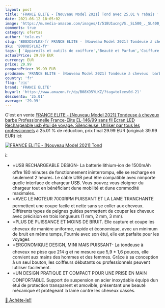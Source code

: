 ```yaml
---
layout: post
title: 'FRANCE ELITE - [Nouveau Model 2021] Tond avec 25.01 % rabais '
date: 2021-06-12 18:05:02
image: 'https://m.media-amazon.com/images/I/51BU1ucngVS._SL500_._SL400_.jpg'
comments: true
category: ofertas
author: 'tole.es'
slug: 'B08XD5YLKZ-fr FRANCE ELITE - [Nouveau Model 2021] Tondeuse à cheveux...'
sku: 'B08XD5YLKZ-fr'
tags: [ 'Appareils et outils de coiffure','Beauté et Parfum','Coiffure et soins des cheveux','Tondeuses à cheveux','france elite', ]
actualPrice: 29.99 EUR
currency: EUR
price: 29.99
comparePrice: 39.99 EUR
prodname: 'FRANCE ELITE - [Nouveau Model 2021] Tondeuse à cheveux  barbe  Professionnelle France-Elite EL-146/99 sans fil  Ecran LED  Rechargeable usb  étui de voyage. Silencieuse. Utiliser par tous les professionnels'
country: 'fr'
flag: '🇫🇷'
brand: 'FRANCE ELITE'
buyurl: 'https://www.amazon.fr/dp/B08XD5YLKZ/?tag=tolees0d-21'
descuento: '25.01'
average: '29.99'
---
```


C'est en vente [FRANCE ELITE - [Nouveau Model 2021] Tondeuse à cheveux  barbe  Professionnelle France-Elite EL-146/99 sans fil  Ecran LED  Rechargeable usb  étui de voyage. Silencieuse. Utiliser par tous les professionnels](https://www.amazon.fr/dp/B08XD5YLKZ/?tag=tolees0d-21)  à  25.01 % de réduction, prix final  29.99 EUR (original: 39.99 EUR) ici:

[![FRANCE ELITE - [Nouveau Model 2021] Tond](https://m.media-amazon.com/images/I/51BU1ucngVS._SL500_._SL400_.jpg)](https://www.amazon.fr/dp/B08XD5YLKZ/?tag=tolees0d-21)

ℹ️:

- ⭐️USB RECHARGEABLE DESIGN- La batterie lithium-ion de 1500mAh offre 180 minutes de fonctionnement ininterrompu, elle se recharge en seulement 2 heures. Le câble USB peut être compatible avec nimporte quelle interface de chargeur USB. Vous pouvez vous éloigner du chargeur tout en bénéficiant dune mobilité et dune commodité maximales.
- ⭐️AVEC LE MOTEUR 7000RPM PUISSANT ET LA LAME TRANCHANTE permettent une coupe facile et nette sans se coller aux cheveux. Différents types de peignes guides permettent de couper les cheveux avec précision en trois longueurs (1 mm, 2 mm, 3 mm).
- ⭐️PLUS DE PUISSANCE ET MOINS DE BRUIT. Elle capture et coupe les cheveux de manière uniforme, rapide et économique, avec un minimum de bruit en même temps, Fournie avec son étui, elle est parfaite pour les voyages
- ⭐️ERGONOMIQUE DESIGN, MINI MAIS PUISSANT- La tondeuse à cheveux ne pèse que 214 g et ne mesure que 5,9 * 1,6 pouces, elle convient aux mains des hommes et des femmes. Grâce à sa conception à un seul bouton, les coiffeurs débutants ou professionnels peuvent lutiliser facilement.
- ⭐️UN DESIGN PRATIQUE ET COMPACT POUR UNE PRISE EN MAIN CONFORTABLE. Support de suspension en acier inoxydable équipé dun étui de protection transparent et amovible, présentant une beauté mécanique et protégeant la lame contre les cheveux cassés.

[🛒 Achète-le!!](https://www.amazon.fr/dp/B08XD5YLKZ/?tag=tolees0d-21)
